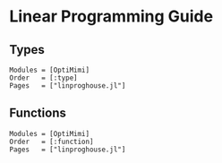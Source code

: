 # Linear Programming Guide

## Types

```@autodocs
Modules = [OptiMimi]
Order   = [:type]
Pages   = ["linproghouse.jl"]
```

## Functions

```@autodocs
Modules = [OptiMimi]
Order   = [:function]
Pages   = ["linproghouse.jl"]
```
